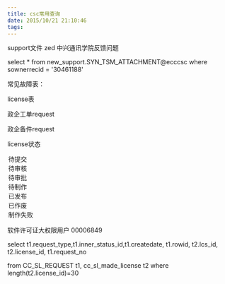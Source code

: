 ```yaml
---
title: csc常用查询
date: 2015/10/21 21:10:46
tags:
---
```



support文件 zed 中兴通讯学院反馈问题

select * from new_support.SYN_TSM_ATTACHMENT@ecccsc where sownerrecid = '30461188'

  


常见故障表：

license表

政企工单request

政企备件request

license状态

<option value="1">待提交</option>

<option value="2">待审核</option>

<option value="3">待审批</option>

<option value="4">待制作</option>

<option value="5">已发布</option>

<option value="6">已作废</option>

<option value="7">制作失败</option>

软件许可证大权限用户 00006849

select t1.request_type,t1.inner_status_id,t1.createdate, t1.rowid, t2.lcs_id, t2.license_id, t1.request_no

  from CC_SL_REQUEST t1, cc_sl_made_license t2 where length(t2.license_id)=30
